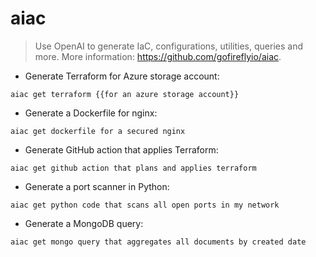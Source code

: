 # aiac

> Use OpenAI to generate IaC, configurations, utilities, queries and more.
> More information: <https://github.com/gofireflyio/aiac>.

- Generate Terraform for Azure storage account:

`aiac get terraform {{for an azure storage account}}`

- Generate a Dockerfile for nginx:

`aiac get dockerfile for a secured nginx`

- Generate GitHub action that applies Terraform:

`aiac get github action that plans and applies terraform`

- Generate a port scanner in Python:

`aiac get python code that scans all open ports in my network`

- Generate a MongoDB query:

`aiac get mongo query that aggregates all documents by created date`
